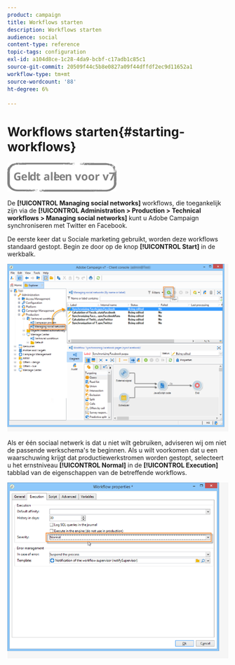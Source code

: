 ```yaml
---
product: campaign
title: Workflows starten
description: Workflows starten
audience: social
content-type: reference
topic-tags: configuration
exl-id: a104d8ce-1c28-4da9-bcbf-c17adb1c85c1
source-git-commit: 20509f44c5b8e0827a09f44dffdf2ec9d11652a1
workflow-type: tm+mt
source-wordcount: '88'
ht-degree: 6%

---
```


# Workflows starten{#starting-workflows}

![](../../assets/v7-only.svg)

De **[!UICONTROL Managing social networks]** workflows, die toegankelijk zijn via de **[!UICONTROL Administration > Production > Technical workflows > Managing social networks]** kunt u Adobe Campaign synchroniseren met Twitter en Facebook.

De eerste keer dat u Sociale marketing gebruikt, worden deze workflows standaard gestopt. Begin ze door op de knop **[!UICONTROL Start]** in de werkbalk.

![](assets/social_start_workflows.png)

Als er één sociaal netwerk is dat u niet wilt gebruiken, adviseren wij om niet de passende werkschema&#39;s te beginnen. Als u wilt voorkomen dat u een waarschuwing krijgt dat productiewerkstromen worden gestopt, selecteert u het ernstniveau **[!UICONTROL Normal]** in de **[!UICONTROL Execution]** tabblad van de eigenschappen van de betreffende workflows.

![](assets/social_start_workflows2.png)
